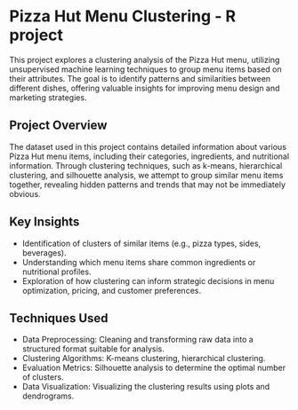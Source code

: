 # Pizza Hut Menu Clustering - R project

This project explores a clustering analysis of the Pizza Hut menu, utilizing unsupervised machine learning techniques to group menu items based on their attributes. The goal is to identify patterns and similarities between different dishes, offering valuable insights for improving menu design and marketing strategies.

## Project Overview
The dataset used in this project contains detailed information about various Pizza Hut menu items, including their categories, ingredients, and nutritional information. Through clustering techniques, such as k-means, hierarchical clustering, and silhouette analysis, we attempt to group similar menu items together, revealing hidden patterns and trends that may not be immediately obvious.

## Key Insights
* Identification of clusters of similar items (e.g., pizza types, sides, beverages).
* Understanding which menu items share common ingredients or nutritional profiles.
* Exploration of how clustering can inform strategic decisions in menu optimization, pricing, and customer preferences.

## Techniques Used
* Data Preprocessing: Cleaning and transforming raw data into a structured format suitable for analysis.
* Clustering Algorithms: K-means clustering, hierarchical clustering.
* Evaluation Metrics: Silhouette analysis to determine the optimal number of clusters.
* Data Visualization: Visualizing the clustering results using plots and dendrograms.
